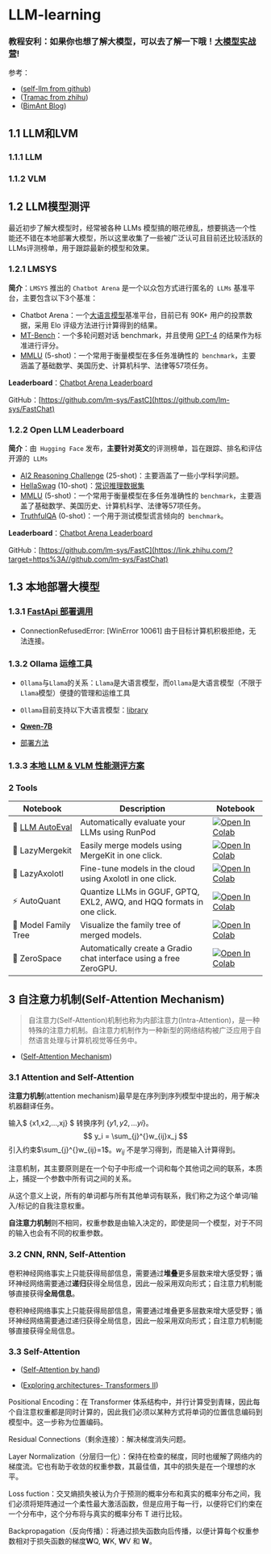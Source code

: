 # LLM-learning

### 教程安利：如果你也想了解大模型，可以去了解一下哦！[大模型实战营](https://github.com/InternLM/Tutorial)!

参考：

- ([self-llm from github](https://github.com/datawhalechina/self-llm?tab=readme-ov-file))
- ([Tramac from zhihu](https://zhuanlan.zhihu.com/p/660101812))
- ([BimAnt Blog](http://www.bimant.com/blog/local-llm-and-vlm-performance-test/))

## 1.1 LLM和LVM

### 1.1.1 LLM

### 1.1.2 VLM

## 1.2 LLM模型测评

最近初步了解大模型时，经常被各种 LLMs 模型搞的眼花缭乱，想要挑选一个性能还不错在本地部署大模型，所以这里收集了一些被广泛认可且目前还比较活跃的LLMs评测榜单，用于跟踪最新的模型和效果。

### 1.2.1 LMSYS

**简介**：`LMSYS` 推出的 `Chatbot Arena` 是一个以众包方式进行匿名的` LLMs` 基准平台，主要包含以下3个基准：

- Chatbot Arena：一个[大语言模型](https://zhida.zhihu.com/search?q=大语言模型&zhida_source=entity&is_preview=1)基准平台，目前已有 90K+ 用户的投票数据，采用 Elo 评级方法进行计算得到的结果。
- [MT-Bench](https://link.zhihu.com/?target=https%3A//arxiv.org/abs/2306.05685)：一个多轮问题对话 benchmark，并且使用 [GPT-4](https://zhida.zhihu.com/search?q=GPT-4&zhida_source=entity&is_preview=1) 的结果作为标准进行评分。
- [MMLU](https://link.zhihu.com/?target=https%3A//arxiv.org/abs/2009.03300) (5-shot)：一个常用于衡量模型在多任务准确性的` benchmark`，主要涵盖了基础数学、美国历史、计算机科学、法律等57项任务。

**Leaderboard**：[Chatbot Arena Leaderboard](https://huggingface.co/spaces/lmsys/chatbot-arena-leaderboard)

GitHub：[https://github.com/lm-sys/FastC](https://github.com/lm-sys/FastChat)

### 1.2.2 Open LLM Leaderboard

**简介**：由` Hugging Face` 发布，**主要针对英文**的评测榜单，旨在跟踪、排名和评估开源的` LLMs`

- [AI2 Reasoning Challenge](https://link.zhihu.com/?target=https%3A//arxiv.org/abs/1803.05457) (25-shot)：主要涵盖了一些小学科学问题。
- [HellaSwag](https://link.zhihu.com/?target=https%3A//arxiv.org/abs/1905.07830) (10-shot)：[常识推理数据集](https://zhida.zhihu.com/search?q=常识推理数据集&zhida_source=entity&is_preview=1)
- [MMLU](https://link.zhihu.com/?target=https%3A//arxiv.org/abs/2009.03300) (5-shot)：一个常用于衡量模型在多任务准确性的 `benchmark`，主要涵盖了基础数学、美国历史、计算机科学、法律等57项任务。
- [TruthfulQA](https://link.zhihu.com/?target=https%3A//arxiv.org/abs/2109.07958) (0-shot)：一个用于测试模型谎言倾向的` benchmark`。

**Leaderboard**：[Chatbot Arena Leaderboard](https://link.zhihu.com/?target=https%3A//huggingface.co/spaces/lmsys/chatbot-arena-leaderboard)

GitHub：[https://github.com/lm-sys/FastC](https://link.zhihu.com/?target=https%3A//github.com/lm-sys/FastChat)



## 1.3 本地部署大模型

### 1.3.1 [FastApi 部署调用](https://github.com/datawhalechina/self-llm/blob/master/models/Llama3_1/01-Llama3_1-8B-Instruct%20FastApi%20%E9%83%A8%E7%BD%B2%E8%B0%83%E7%94%A8.md)

* ConnectionRefusedError: [WinError 10061] 由于目标计算机积极拒绝，无法连接。

### 1.3.2 Ollama 运维工具

* `Ollama`与`Llama`的关系：`Llama`是大语言模型，而`Ollama`是大语言模型（不限于`Llama`模型）便捷的管理和运维工具

* `Ollama`目前支持以下大语言模型：[library](https://ollama.com/library)

* [**Qwen-7B**](https://huggingface.co/yzsydlc/qwen2)

* [部署方法](https://blog.csdn.net/qq_30298311/article/details/139810505)

### 1.3.3 [本地 LLM & VLM 性能测评方案](http://www.bimant.com/blog/local-llm-and-vlm-performance-test/)



### 2 Tools

| Notebook                                                   | Description                                                  | Notebook                                                     |
| ---------------------------------------------------------- | ------------------------------------------------------------ | ------------------------------------------------------------ |
| 🧐 [LLM AutoEval](https://github.com/mlabonne/llm-autoeval) | Automatically evaluate your LLMs using RunPod                | [![Open In Colab](https://github.com/mlabonne/llm-course/raw/main/img/colab.svg)](https://colab.research.google.com/drive/1Igs3WZuXAIv9X0vwqiE90QlEPys8e8Oa?usp=sharing) |
| 🥱 LazyMergekit                                             | Easily merge models using MergeKit in one click.             | [![Open In Colab](https://github.com/mlabonne/llm-course/raw/main/img/colab.svg)](https://colab.research.google.com/drive/1obulZ1ROXHjYLn6PPZJwRR6GzgQogxxb?usp=sharing) |
| 🦎 LazyAxolotl                                              | Fine-tune models in the cloud using Axolotl in one click.    | [![Open In Colab](https://github.com/mlabonne/llm-course/raw/main/img/colab.svg)](https://colab.research.google.com/drive/1TsDKNo2riwVmU55gjuBgB1AXVtRRfRHW?usp=sharing) |
| ⚡ AutoQuant                                                | Quantize LLMs in GGUF, GPTQ, EXL2, AWQ, and HQQ formats in one click. | [![Open In Colab](https://github.com/mlabonne/llm-course/raw/main/img/colab.svg)](https://colab.research.google.com/drive/1b6nqC7UZVt8bx4MksX7s656GXPM-eWw4?usp=sharing) |
| 🌳 Model Family Tree                                        | Visualize the family tree of merged models.                  | [![Open In Colab](https://github.com/mlabonne/llm-course/raw/main/img/colab.svg)](https://colab.research.google.com/drive/1s2eQlolcI1VGgDhqWIANfkfKvcKrMyNr?usp=sharing) |
| 🚀 ZeroSpace                                                | Automatically create a Gradio chat interface using a free ZeroGPU. | [![Open In Colab](https://github.com/mlabonne/llm-course/raw/main/img/colab.svg)](https://colab.research.google.com/drive/1LcVUW5wsJTO2NGmozjji5CkC--646LgC) |

### 

## 3 自注意力机制(Self-Attention Mechanism)

>自注意力(Self-Attention)机制也称为内部注意力(Intra-Attention)，是一种特殊的注意力机制。自注意力机制作为一种新型的网络结构被广泛应用于自然语言处理与计算机视觉等任务中。

* ([Self-Attention Mechanism](https://0809zheng.github.io/2020/04/24/self-attention.html))

### 3.1 Attention and Self-Attention

**注意力机制**(attention mechanism)最早是在序列到序列模型中提出的，用于解决机器翻译任务。

输入$ \{x1,x2,...,xj\} $ 转换序列 $\{y1,y2,...yi\}$。
$$
y_i = \sum_{j}^{}w_{ij}x_j
$$
引入约束$\sum_{j}^{}w_{ij}=1$。$w_{ij}$ 不是学习得到，而是输入计算得到。

注意机制，其主要原则是在一个句子中形成一个词和每个其他词之间的联系，本质上，捕捉一个参数中所有词之间的关系。

从这个意义上说，所有的单词都与所有其他单词有联系，我们称之为这个单词/输入/标记的自我注意权重。

**自注意力机制**则不相同，权重参数是由输入决定的，即使是同一个模型，对于不同的输入也会有不同的权重参数。

### 3.2 CNN, RNN, Self-Attention

卷积神经网络事实上只能获得局部信息，需要通过**堆叠**更多层数来增大感受野；循环神经网络需要通过**递归**获得全局信息，因此一般采用双向形式；自注意力机制能够直接获得**全局信息**。

卷积神经网络事实上只能获得局部信息，需要通过堆叠更多层数来增大感受野；循环神经网络需要通过递归获得全局信息，因此一般采用双向形式；自注意力机制能够直接获得全局信息。

### 3.3 Self-Attention

* ([Self-Attention by hand](https://twitter.com/ProfTomYeh/status/1797249951325434315))

* ([Exploring architectures- Transformers II](https://mathblog.vercel.app/blog/transformers2/))

Positional Encoding：在 Transformer 体系结构中，并行计算受到青睐，因此每个自注意权重都是同时计算的，因此我们必须以某种方式将单词的位置信息编码到模型中。这一步称为位置编码。

Residual Connections（剩余连接）：解决梯度消失问题。

Layer Normalization（分层归一化）：保持在检查的梯度，同时也缓解了网络内的梯度流。它也有助于收敛的权重参数，其最佳值，其中的损失是在一个理想的水平。

Loss fuction：交叉熵损失被认为介于预测的概率分布和真实的概率分布之间，我们必须将矩阵通过一个柔性最大激活函数，但是应用于每一行，以便将它们约束在一个分布中，这个分布将与真实的概率分布 T 进行比较。

Backpropagation（反向传播）：将通过损失函数向后传播，以便计算每个权重参数相对于损失函数的梯度**W**Q, **W**K, **W**V 和 **W**。
